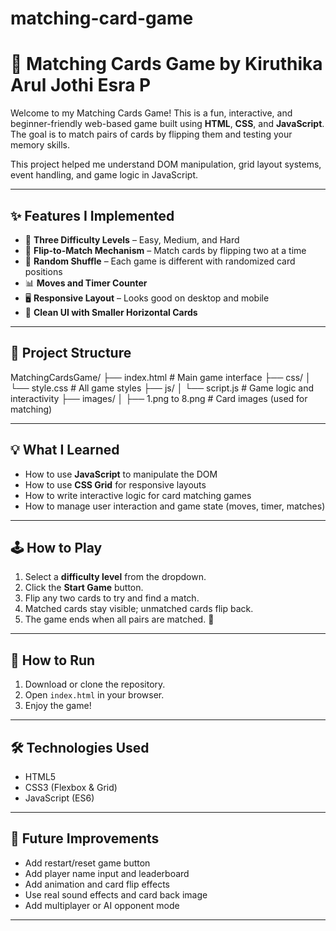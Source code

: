 # matching-card-game
# 🎴 Matching Cards Game by Kiruthika Arul Jothi Esra P

Welcome to my Matching Cards Game! This is a fun, interactive, and beginner-friendly web-based game built using **HTML**, **CSS**, and **JavaScript**. The goal is to match pairs of cards by flipping them and testing your memory skills.

This project helped me understand DOM manipulation, grid layout systems, event handling, and game logic in JavaScript.

---

## ✨ Features I Implemented

- 🎯 **Three Difficulty Levels** – Easy, Medium, and Hard
- 🧠 **Flip-to-Match Mechanism** – Match cards by flipping two at a time
- 🔁 **Random Shuffle** – Each game is different with randomized card positions
- 📊 **Moves and Timer Counter**
- 🖥️ **Responsive Layout** – Looks good on desktop and mobile
- 📐 **Clean UI with Smaller Horizontal Cards**

---

## 📁 Project Structure

MatchingCardsGame/
├── index.html # Main game interface
├── css/
│ └── style.css # All game styles
├── js/
│ └── script.js # Game logic and interactivity
├── images/
│ ├── 1.png to 8.png # Card images (used for matching)


---

## 💡 What I Learned

- How to use **JavaScript** to manipulate the DOM
- How to use **CSS Grid** for responsive layouts
- How to write interactive logic for card matching games
- How to manage user interaction and game state (moves, timer, matches)

---

## 🕹️ How to Play

1. Select a **difficulty level** from the dropdown.
2. Click the **Start Game** button.
3. Flip any two cards to try and find a match.
4. Matched cards stay visible; unmatched cards flip back.
5. The game ends when all pairs are matched. 🎉

---

## 🚀 How to Run

1. Download or clone the repository.
2. Open `index.html` in your browser.
3. Enjoy the game!

---

## 🛠 Technologies Used

- HTML5
- CSS3 (Flexbox & Grid)
- JavaScript (ES6)

---

## 🧩 Future Improvements

- Add restart/reset game button
- Add player name input and leaderboard
- Add animation and card flip effects
- Use real sound effects and card back image
- Add multiplayer or AI opponent mode

---
